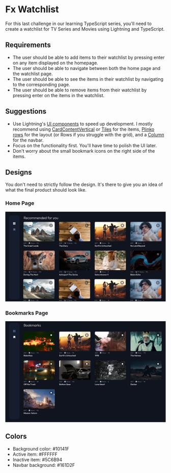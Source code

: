 # Fx Watchlist

For this last challenge in our learning TypeScript series, you'll need to create a watchlist for TV Series and Movies using Lightning and TypeScript. 


## Requirements

- The user should be able to add items to their watchlist by pressing enter on any item displayed on the homepage.
- The user should be able to navigate between both the home page and the watchlist page.
- The user should be able to see the items in their watchlist by navigating to the corresponding page.
- The user should be able to remove items from their watchlist by pressing enter on the items in the watchlist.


## Suggestions

- Use Lightning's [UI components](https://rdkcentral.github.io/Lightning-UI-Components/) to speed up development. I mostly recommend using [CardContentVertical](https://rdkcentral.github.io/Lightning-UI-Components/?path=/story/tiles-cards-cardcontentvertical--card-content-vertical) or [Tiles](https://rdkcentral.github.io/Lightning-UI-Components/?path=/story/tiles-cards-tile--tile) for the items, [Plinko rows](https://rdkcentral.github.io/Lightning-UI-Components/?path=/story/navigation-row--plinko) for the layout (or Rows if you struggle with the grid), and a [Column](https://rdkcentral.github.io/Lightning-UI-Components/?path=/story/navigation-column--column) for the navbar.
- Focus on the functionality first. You'll have time to polish the UI later.
- Don't worry about the small bookmark icons on the right side of the items. 

## Designs

You don't need to strictly follow the design. It's there to give you an idea of what the final product should look like.

### Home Page

![Homepage](assets.git/home.png)

### Bookmarks Page

![Watchlist](assets.git/bookmarks.png)


## Colors

- Background color: #10141F
- Active item: #FFFFFF
- Inactive item: #5C6B94
- Navbar background: #161D2F